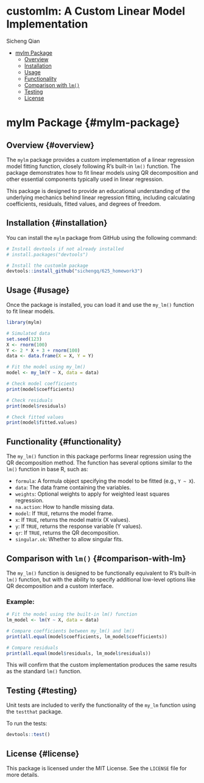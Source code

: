 # customlm: A Custom Linear Model Implementation

Sicheng Qian

-   [mylm Package](#mylm-package)
    -   [Overview](#overview)
    -   [Installation](#installation)
    -   [Usage](#usage)
    -   [Functionality](#functionality)
    -   [Comparison with `lm()`](#comparison-with-lm)
    -   [Testing](#testing)
    -   [License](#license)

# mylm Package {#mylm-package}

## Overview {#overview}

The `mylm` package provides a custom implementation of a linear regression model fitting function, closely following R’s built-in `lm()` function. The package demonstrates how to fit linear models using QR decomposition and other essential components typically used in linear regression.

This package is designed to provide an educational understanding of the underlying mechanics behind linear regression fitting, including calculating coefficients, residuals, fitted values, and degrees of freedom.

## Installation {#installation}

You can install the `mylm` package from GitHub using the following command:

``` r
# Install devtools if not already installed
# install.packages("devtools")

# Install the customlm package
devtools::install_github("sichengq/625_homework3")
```

## Usage {#usage}

Once the package is installed, you can load it and use the `my_lm()` function to fit linear models.

``` r
library(mylm)

# Simulated data
set.seed(123)
X <- rnorm(100)
Y <- 2 * X + 3 + rnorm(100)
data <- data.frame(X = X, Y = Y)

# Fit the model using my_lm()
model <- my_lm(Y ~ X, data = data)

# Check model coefficients
print(model$coefficients)

# Check residuals
print(model$residuals)

# Check fitted values
print(model$fitted.values)
```

## Functionality {#functionality}

The `my_lm()` function in this package performs linear regression using the QR decomposition method. The function has several options similar to the `lm()` function in base R, such as:

-   `formula`: A formula object specifying the model to be fitted (e.g., `Y ~ X`).
-   `data`: The data frame containing the variables.
-   `weights`: Optional weights to apply for weighted least squares regression.
-   `na.action`: How to handle missing data.
-   `model`: If `TRUE`, returns the model frame.
-   `x`: If `TRUE`, returns the model matrix (X values).
-   `y`: If `TRUE`, returns the response variable (Y values).
-   `qr`: If `TRUE`, returns the QR decomposition.
-   `singular.ok`: Whether to allow singular fits.

## Comparison with `lm()` {#comparison-with-lm}

The `my_lm()` function is designed to be functionally equivalent to R’s built-in `lm()` function, but with the ability to specify additional low-level options like QR decomposition and a custom interface.

### Example:

``` r
# Fit the model using the built-in lm() function
lm_model <- lm(Y ~ X, data = data)

# Compare coefficients between my_lm() and lm()
print(all.equal(model$coefficients, lm_model$coefficients))

# Compare residuals
print(all.equal(model$residuals, lm_model$residuals))
```

This will confirm that the custom implementation produces the same results as the standard `lm()` function.

## Testing {#testing}

Unit tests are included to verify the functionality of the `my_lm` function using the `testthat` package.

To run the tests:

``` r
devtools::test()
```

## License {#license}

This package is licensed under the MIT License. See the `LICENSE` file for more details.
